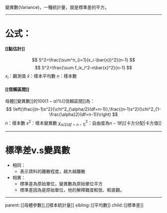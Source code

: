 變異數(Variance)，一種統計量，就是標準差的平方。
- - -
# 公式：

#### [[點估計]]
$$
S^2=\frac{\sum^n_{i=1}(x_i-\bar{x})^2}{n-1}
$$
$$
S^2=\frac{\sum f_ix_i^2-n\bar{x}^2}{n-1}
$$
$x_i$：觀測值
$\bar{x}$：樣本平均數
$n$：樣本數
#### [[信賴區間]]
母體[[變異數]]的$100(1-\alpha)$%[[信賴區間]]為：
$$
\left(\frac{(n-1)s^2}{\chi^2_{\alpha/2}(df=n-1)},\frac{(n-1)s^2}{\chi^2_{1-\frac{\alpha}2}(df=n-1)}\right)
$$
$n$：樣本數
$s^2$：樣本變異數
$\chi^2_{\alpha/2(df=n-1)}$：自由度為$n-1$的[[卡方分配|卡方值]]
- - -
# 標準差v.s變異數
- 相同：
	- 表示資料的離散程度，越大越離散
- 相異：
	- 標準差為原始單位，變異數為原始單位平方
	- 標準差因為是原始單位，他的解釋難度較低、較直觀。
- - -
parent::[[母體參數]],[[樣本統計量]]
sibling::[[平均數]]
child::[[標準差]]